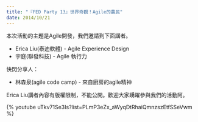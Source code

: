 ```yaml
---
title: "『FED Party 13』世界奇觀！Agile的農民"
date: 2014/10/21
---
```


本次活動的主題是Agile開發，我們邀請到下面講者。

+ Erica Liu(泰迪軟體) - Agile Experience Design
+ 宇庭(聯發科技) - Agile 執行力

快閃分享人：

+ 林森泉(agile code camp) - 來自廚房的agile精神

Erica Liu講者內容有版權限制，不能公開。歡迎大家踴躍參與我們的活動阿。

{% youtube uTkv71Se3Is?list=PLmP3eZx_aWyqDtRhaiQmnzszEtfSSeVwm %}
